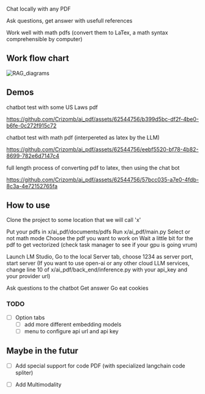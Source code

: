Chat locally with any PDF

Ask questions, get answer with usefull references 

Work well with math pdfs (convert them to LaTex, a math syntax comprehensible by computer)

## Work flow chart

![RAG_diagrams](https://github.com/Crizomb/ai_pdf/assets/62544756/430c28ac-ed48-4ac5-99ae-58b7f810250c)


## Demos

chatbot test with some US Laws pdf

https://github.com/Crizomb/ai_pdf/assets/62544756/b399d5bc-df2f-4be0-b6fe-0c272f915c72

chatbot test with math pdf (interpereted as latex by the LLM)

https://github.com/Crizomb/ai_pdf/assets/62544756/eebf5520-bf78-4b82-8699-782e6d7147c4

full length process of converting pdf to latex, then using the chat bot

https://github.com/Crizomb/ai_pdf/assets/62544756/57bcc035-a7e0-4fdb-8c3a-4e72152765fa

## How to use 

Clone the project to some location that we will call 'x'

Put your pdfs in x/ai_pdf/documents/pdfs
Run x/ai_pdf/main.py
Select or not math mode
Choose the pdf you want to work on
Wait a little bit for the pdf to get vectorized (check task manager to see if your gpu is going vrum)

Launch LM Studio, Go to the local Server tab, choose 1234 as server port, start server
(If you want to use open-ai or any other cloud LLM services, change line 10 of x/ai_pdf/back_end/inference.py with your api_key and your provider url)

Ask questions to the chatbot
Get answer
Go eat cookies


### TODO 

- [ ] Option tabs
    - [ ] add more different embedding models
    - [ ] menu to configure api url and api key
     
## Maybe in the futur

- [ ] Add special support for code PDF (with specialized langchain code spliter)
- [ ] Add Multimodality
      

